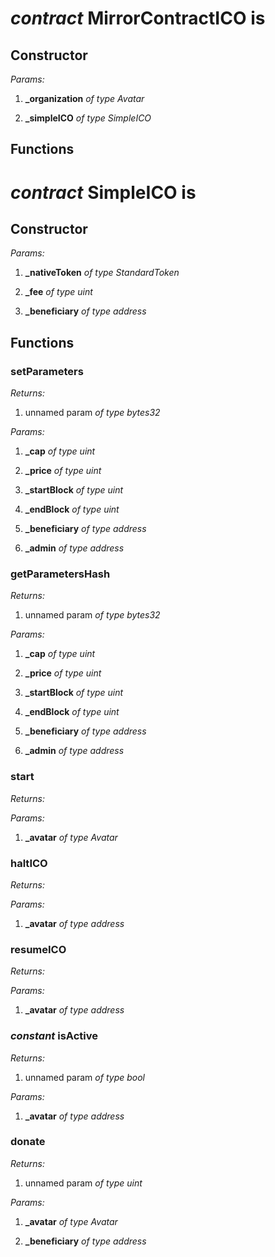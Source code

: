 
# *contract* MirrorContractICO is  


## Constructor

*Params:*

 1. **_organization** *of type Avatar*

 2. **_simpleICO** *of type SimpleICO*




## Functions




# *contract* SimpleICO is  


## Constructor

*Params:*

 1. **_nativeToken** *of type StandardToken*

 2. **_fee** *of type uint*

 3. **_beneficiary** *of type address*




## Functions


###  setParameters

*Returns:*

 1. unnamed param *of type bytes32*


*Params:*

 1. **_cap** *of type uint*

 2. **_price** *of type uint*

 3. **_startBlock** *of type uint*

 4. **_endBlock** *of type uint*

 5. **_beneficiary** *of type address*

 6. **_admin** *of type address*




###  getParametersHash

*Returns:*

 1. unnamed param *of type bytes32*


*Params:*

 1. **_cap** *of type uint*

 2. **_price** *of type uint*

 3. **_startBlock** *of type uint*

 4. **_endBlock** *of type uint*

 5. **_beneficiary** *of type address*

 6. **_admin** *of type address*




###  start

*Returns:*


*Params:*

 1. **_avatar** *of type Avatar*




###  haltICO

*Returns:*


*Params:*

 1. **_avatar** *of type address*




###  resumeICO

*Returns:*


*Params:*

 1. **_avatar** *of type address*




### *constant*  isActive

*Returns:*

 1. unnamed param *of type bool*


*Params:*

 1. **_avatar** *of type address*




###  donate

*Returns:*

 1. unnamed param *of type uint*


*Params:*

 1. **_avatar** *of type Avatar*

 2. **_beneficiary** *of type address*



